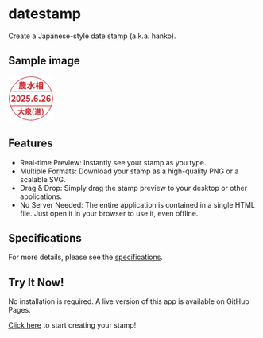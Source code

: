 # datestamp
Create a Japanese-style date stamp (a.k.a. hanko).

## Sample image

![date stamp sample image](images/sample.png)

## Features
- Real-time Preview: Instantly see your stamp as you type.
- Multiple Formats: Download your stamp as a high-quality PNG or a scalable SVG.
- Drag & Drop: Simply drag the stamp preview to your desktop or other applications.
- No Server Needed: The entire application is contained in a single HTML file. Just open it in your browser to use it, even offline.

## Specifications

For more details, please see the [specifications](./SPEC.md).

## Try It Now!

No installation is required. A live version of this app is available on GitHub Pages.

[Click here](https://toshihikosato.github.io/datestamp/) to start creating your stamp!
